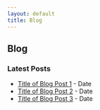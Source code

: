 ```yaml
---
layout: default
title: Blog
---
```


## Blog

### Latest Posts

- [Title of Blog Post 1](link-to-post-1) - Date
- [Title of Blog Post 2](link-to-post-2) - Date
- [Title of Blog Post 3](link-to-post-3) - Date